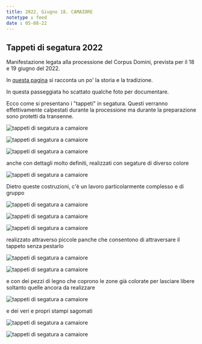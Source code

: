 ```yaml
---
title: 2022, Giugno 18. CAMAIORE
notetype : feed
date : 05-08-22
---
```


## Tappeti di segatura 2022

Manifestazione legata alla processione del Corpus Domini, prevista per il 18 e 19 giugno del 2022.

In [questa pagina](https://www.comune.camaiore.lu.it/de/news/7059-presentazione-tappeti-di-segatura-2022) si racconta un po' la storia e la tradizione.

In questa passeggiata ho scattato qualche foto per documentare.

Ecco come si presentano i "tappeti" in segatura. Questi verranno effettivamente calpestati durante la processione ma durante la preparazione sono protetti da transenne.

![tappeti di segatura a camaiore](https://alet313.s3.eu-west-3.amazonaws.com/img/foto/2022/camaiore/camaiore-01.jpg)

![tappeti di segatura a camaiore](https://alet313.s3.eu-west-3.amazonaws.com/img/foto/2022/camaiore/camaiore-02.jpg)

![tappeti di segatura a camaiore](https://alet313.s3.eu-west-3.amazonaws.com/img/foto/2022/camaiore/camaiore-04.jpg)


anche con dettagli molto definiti, realizzati con segature di diverso colore

![tappeti di segatura a camaiore](https://alet313.s3.eu-west-3.amazonaws.com/img/foto/2022/camaiore/camaiore-03.jpg)


Dietro queste costruzioni, c'è un lavoro particolarmente complesso e di gruppo

![tappeti di segatura a camaiore](https://alet313.s3.eu-west-3.amazonaws.com/img/foto/2022/camaiore/camaiore-05.jpg)

![tappeti di segatura a camaiore](https://alet313.s3.eu-west-3.amazonaws.com/img/foto/2022/camaiore/camaiore-06.jpg)

![tappeti di segatura a camaiore](https://alet313.s3.eu-west-3.amazonaws.com/img/foto/2022/camaiore/camaiore-09.jpg)


realizzato attraverso piccole panche che consentono di attraversare il tappeto senza pestarlo

![tappeti di segatura a camaiore](https://alet313.s3.eu-west-3.amazonaws.com/img/foto/2022/camaiore/camaiore-07.jpg)

![tappeti di segatura a camaiore](https://alet313.s3.eu-west-3.amazonaws.com/img/foto/2022/camaiore/camaiore-11.jpg)


e con dei pezzi di legno che coprono le zone già colorate per lasciare libere soltanto quelle ancora da realizzare

![tappeti di segatura a camaiore](https://alet313.s3.eu-west-3.amazonaws.com/img/foto/2022/camaiore/camaiore-10.jpg)

e dei veri e propri stampi sagomati

![tappeti di segatura a camaiore](https://alet313.s3.eu-west-3.amazonaws.com/img/foto/2022/camaiore/camaiore-12.jpg)

![tappeti di segatura a camaiore](https://alet313.s3.eu-west-3.amazonaws.com/img/foto/2022/camaiore/camaiore-13.jpg)








